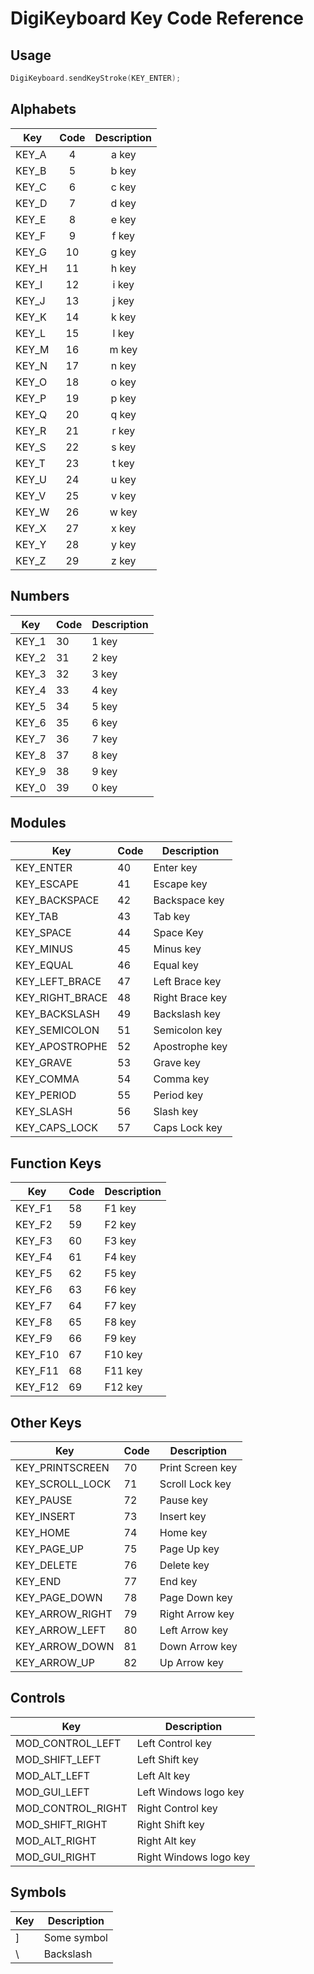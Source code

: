 # DigiKeyboard Key Code Reference

## Usage
```cpp
DigiKeyboard.sendKeyStroke(KEY_ENTER);
```

## Alphabets
| Key      | Code | Description |
|----------|:------:|:-------------:|
| KEY_A   | 4    | a key       |
| KEY_B   | 5    | b key       |
| KEY_C   | 6    | c key       |
| KEY_D   | 7    | d key       |
| KEY_E   | 8    | e key       |
| KEY_F   | 9    | f key       |
| KEY_G   | 10   | g key       |
| KEY_H   | 11   | h key       |
| KEY_I   | 12   | i key       |
| KEY_J   | 13   | j key       |
| KEY_K   | 14   | k key       |
| KEY_L   | 15   | l key       |
| KEY_M   | 16   | m key       |
| KEY_N   | 17   | n key       |
| KEY_O   | 18   | o key       |
| KEY_P   | 19   | p key       |
| KEY_Q   | 20   | q key       |
| KEY_R   | 21   | r key       |
| KEY_S   | 22   | s key       |
| KEY_T   | 23   | t key       |
| KEY_U   | 24   | u key       |
| KEY_V   | 25   | v key       |
| KEY_W   | 26   | w key       |
| KEY_X   | 27   | x key       |
| KEY_Y   | 28   | y key       |
| KEY_Z   | 29   | z key       |
 </div> 

## Numbers
| Key      | Code | Description |
|----------|------|-------------|
| KEY_1    | 30   | 1 key       |
| KEY_2    | 31   | 2 key       |
| KEY_3    | 32   | 3 key       |
| KEY_4    | 33   | 4 key       |
| KEY_5    | 34   | 5 key       |
| KEY_6    | 35   | 6 key       |
| KEY_7    | 36   | 7 key       |
| KEY_8    | 37   | 8 key       |
| KEY_9    | 38   | 9 key       |
| KEY_0    | 39   | 0 key       |

## Modules
| Key              | Code | Description       |
|------------------|------|-------------------|
| KEY_ENTER        | 40   | Enter key         |
| KEY_ESCAPE       | 41   | Escape key        |
| KEY_BACKSPACE    | 42   | Backspace key     |
| KEY_TAB          | 43   | Tab key           |
| KEY_SPACE        | 44   | Space Key         |
| KEY_MINUS        | 45   | Minus key         |
| KEY_EQUAL        | 46   | Equal key         |
| KEY_LEFT_BRACE   | 47   | Left Brace key    |
| KEY_RIGHT_BRACE  | 48   | Right Brace key   |
| KEY_BACKSLASH    | 49   | Backslash key     |
| KEY_SEMICOLON    | 51   | Semicolon key     |
| KEY_APOSTROPHE   | 52   | Apostrophe key    |
| KEY_GRAVE        | 53   | Grave key         |
| KEY_COMMA        | 54   | Comma key         |
| KEY_PERIOD       | 55   | Period key        |
| KEY_SLASH        | 56   | Slash key         |
| KEY_CAPS_LOCK    | 57   | Caps Lock key     |

## Function Keys
| Key      | Code | Description |
|----------|------|-------------|
| KEY_F1    | 58   | F1 key       |
| KEY_F2    | 59   | F2 key       |
| KEY_F3    | 60   | F3 key       |
| KEY_F4    | 61   | F4 key       |
| KEY_F5    | 62   | F5 key       |
| KEY_F6    | 63   | F6 key       |
| KEY_F7    | 64   | F7 key       |
| KEY_F8    | 65   | F8 key       |
| KEY_F9    | 66   | F9 key       |
| KEY_F10   | 67   | F10 key      |
| KEY_F11   | 68   | F11 key      |
| KEY_F12   | 69   | F12 key      |

## Other Keys
| Key               | Code | Description      |
|-------------------|------|------------------|
| KEY_PRINTSCREEN    | 70   | Print Screen key  |
| KEY_SCROLL_LOCK     | 71   | Scroll Lock key   |
| KEY_PAUSE           | 72   | Pause key         |
| KEY_INSERT          | 73   | Insert key        |
| KEY_HOME            | 74   | Home key          |
| KEY_PAGE_UP         | 75   | Page Up key       |
| KEY_DELETE          | 76   | Delete key        |
| KEY_END             | 77   | End key           |
| KEY_PAGE_DOWN       | 78   | Page Down key     |
| KEY_ARROW_RIGHT     | 79   | Right Arrow key   |
| KEY_ARROW_LEFT      | 80   | Left Arrow key    |
| KEY_ARROW_DOWN      | 81   | Down Arrow key    |
| KEY_ARROW_UP        | 82   | Up Arrow key      |

## Controls
| Key              | Description                     |
|------------------|---------------------------------|
| MOD_CONTROL_LEFT  | Left Control key                |
| MOD_SHIFT_LEFT    | Left Shift key                  |
| MOD_ALT_LEFT      | Left Alt key                    |
| MOD_GUI_LEFT      | Left Windows logo key           |
| MOD_CONTROL_RIGHT | Right Control key               |
| MOD_SHIFT_RIGHT   | Right Shift key                 |
| MOD_ALT_RIGHT     | Right Alt key                   |
| MOD_GUI_RIGHT     | Right Windows logo key          |

## Symbols
| Key | Description |
|-----|-------------|
| ]   | Some symbol |
| \   | Backslash   |
